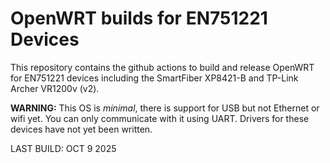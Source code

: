 # OpenWRT builds for EN751221 Devices

This repository contains the github actions to build and release
OpenWRT for EN751221 devices including the SmartFiber XP8421-B and
TP-Link Archer VR1200v (v2).

**WARNING:** This OS is *minimal*, there is support for USB but not
Ethernet or wifi yet. You can only communicate with it using UART.
Drivers for these devices have not yet been written.

LAST BUILD: OCT 9 2025
